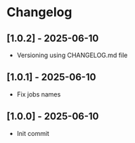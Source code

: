# Changelog

## [1.0.2] - 2025-06-10
- Versioning using CHANGELOG.md file

## [1.0.1] - 2025-06-10
- Fix jobs names

## [1.0.0] - 2025-06-10
- Init commit